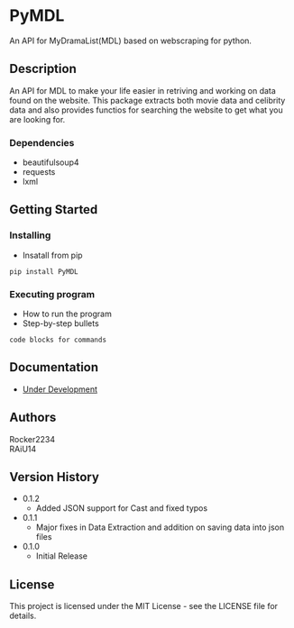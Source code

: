 # PyMDL

An API for MyDramaList(MDL) based on webscraping for python. 

## Description
An API for MDL to make your life easier in retriving and working on data found on the website. This package extracts both movie data and celibrity data and also provides functios for searching the website to get what you are looking for.
### Dependencies
* beautifulsoup4 
* requests
* lxml

## Getting Started
### Installing

* Insatall from pip
```commandline
pip install PyMDL
```

### Executing program

* How to run the program
* Step-by-step bullets
```
code blocks for commands
```

## Documentation

* [Under Development]()

## Authors

Rocker2234  
RAiU14

## Version History
* 0.1.2
  * Added JSON support for Cast and fixed typos 
* 0.1.1
  * Major fixes in Data Extraction and addition on saving data into json files
* 0.1.0
  * Initial Release

## License

This project is licensed under the MIT License - see the LICENSE file for details.